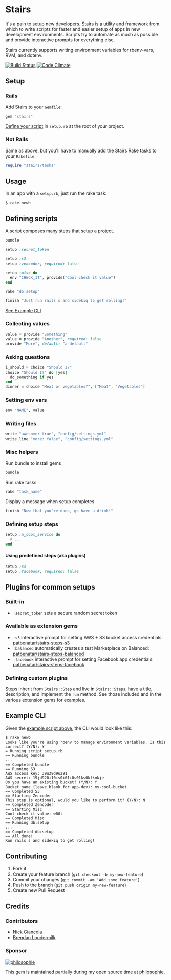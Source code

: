 # Stairs

It's a pain to setup new developers. Stairs is a utility and framework from
which to write scripts for faster and easier setup of apps in new development
environments. Scripts try to automate as much as possible and provide
interactive prompts for everything else.

Stairs currently supports writing environment variables for rbenv-vars, RVM,
and dotenv.

[![Build Status](https://travis-ci.org/patbenatar/stairs.png?branch=master)](https://travis-ci.org/patbenatar/stairs)
[![Code Climate](https://codeclimate.com/github/patbenatar/stairs.png)](https://codeclimate.com/github/patbenatar/stairs)

## Setup

### Rails

Add Stairs to your `Gemfile`:

```ruby
gem "stairs"
```

[Define your script](#defining-scripts) in `setup.rb` at the root of your
project.

### Not Rails

Same as above, but you'll have to manually add the Stairs Rake tasks to your
`Rakefile`.

```ruby
require "stairs/tasks"
```

## Usage

In an app with a `setup.rb`, just run the rake task:

```
$ rake newb
```

## Defining scripts

A script composes many steps that setup a project.

```ruby
bundle

setup :secret_token

setup :s3
setup :zencoder, required: false

setup :misc do
  env "CHECK_IT", provide("Cool check it value")
end

rake "db:setup"

finish "Just run rails s and sidekiq to get rolling!"
```

[See Example CLI](#example-cli)

### Collecting values
```ruby
value = provide "Something"
value = provide "Another", required: false
provide "More", default: "a-default"
```

### Asking questions
```ruby
i_should = choice "Should I?"
choice "Should I?" do |yes|
  do_something if yes
end
dinner = choice "Meat or vegetables?", ["Meat", "Vegetables"]
```

### Setting env vars
```ruby
env "NAME", value
```

### Writing files
```ruby
write "awesome: true", "config/settings.yml"
write_line "more: false", "config/settings.yml"
```

### Misc helpers

Run bundle to install gems
```ruby
bundle
```

Run rake tasks
```ruby
rake "task_name"
```

Display a message when setup completes
```ruby
finish "Now that you're done, go have a drink!"
```

### Defining setup steps

```ruby
setup :a_cool_service do
  # ...
end
```

#### Using predefined steps (aka plugins)
```ruby
setup :s3
setup :facebook, required: false
```

## Plugins for common setups

### Built-in
* `:secret_token` sets a secure random secret token

### Available as extension gems
* `:s3` interactive prompt for setting AWS + S3 bucket access credentials:
  [patbenatar/stairs-steps-s3][s3]
* `:balanced` automatically creates a test Marketplace on Balanced:
  [patbenatar/stairs-steps-balanced][balanced]
* `:facebook` interactive prompt for setting Facebook app credentials:
  [patbenatar/stairs-steps-facebook][facebook]

### Defining custom plugins

Steps inherit from `Stairs::Step` and live in `Stairs::Steps`, have a title,
description, and implement the `run` method. See those included and in the
various extension gems for examples.

## Example CLI

Given the [example script above](#defining-scripts), the CLI would look like
this:

```
$ rake newb
Looks like you're using rbenv to manage environment variables. Is this correct? (Y/N): Y
= Running script setup.rb
== Running bundle
...
== Completed bundle
== Running S3
AWS access key: 39u39d9u291
AWS secret: 19jd920i10is0i01i0s01ks0kfknkje
Do you have an existing bucket? (Y/N): Y
Bucket name (leave blank for app-dev): my-cool-bucket
== Completed S3
== Starting Zencoder
This step is optional, would you like to perform it? (Y/N): N
== Completed Zencoder
== Starting Misc
Cool check it value: w00t
== Completed Misc
== Running db:setup
...
== Completed db:setup
== All done!
Run rails s and sidekiq to get rolling!
```

## Contributing

1. Fork it
2. Create your feature branch (`git checkout -b my-new-feature`)
3. Commit your changes (`git commit -am 'Add some feature'`)
4. Push to the branch (`git push origin my-new-feature`)
5. Create new Pull Request

[s3]: http://github.com/patbenatar/stairs-steps-s3
[balanced]: http://github.com/patbenatar/stairs-steps-balanced
[facebook]: http://github.com/patbenatar/stairs-steps-facebook

## Credits

### Contributors

* [Nick Giancola](https://github.com/patbenatar)
* [Brendan Loudermilk](https://github.com/bloudermilk)

### Sponsor

[![philosophie](http://patbenatar.github.io/showoff/images/philosophie.png)](http://gophilosophie.com)

This gem is maintained partially during my open source time at [philosophie](http://gophilosophie.com).
